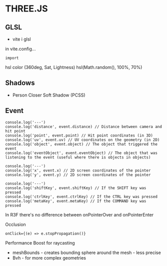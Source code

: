 # THREE.JS
## GLSL
- vite i glsl

in vite.config...
```
import 

```

hsl color (360deg, Sat, Lightness)
hsl(Math.random(), 100%, 70%)

## Shadows
* Person Closer Soft Shadow (PCSS)


## Event
```
console.log('---')
console.log('distance', event.distance) // Distance between camera and hit point
console.log('point', event.point) // Hit point coordinates (in 3D)
console.log('uv', event.uv) // UV coordinates on the geometry (in 2D)
console.log('object', event.object) // The object that triggered the event
console.log('eventObject', event.eventObject) // The object that was listening to the event (useful where there is objects in objects)

console.log('---')
console.log('x', event.x) // 2D screen coordinates of the pointer
console.log('y', event.y) // 2D screen coordinates of the pointer

console.log('---')
console.log('shiftKey', event.shiftKey) // If the SHIFT key was pressed
console.log('ctrlKey', event.ctrlKey) // If the CTRL key was pressed
console.log('metaKey', event.metaKey) // If the COMMAND key was pressed
```

In R3F there's no difference between onPointerOver and onPointerEnter

Occlusion
```
onClick={(e) => e.stopPropagation()}
```

Performance Boost for raycasting
* meshBounds - creates bounding sphere around the mesh - less precise
* Bvh - for more complex geometries
